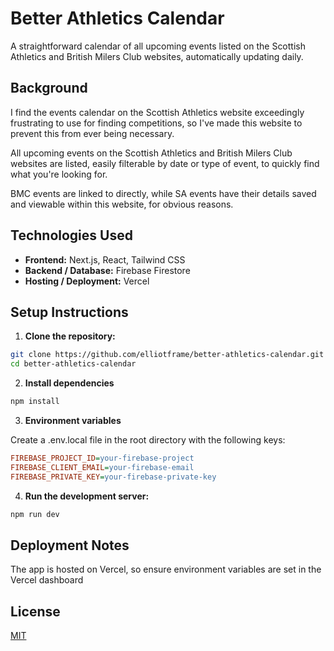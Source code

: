 # Better Athletics Calendar

A straightforward calendar of all upcoming events listed on the Scottish Athletics and British Milers Club websites, automatically updating daily.

## Background

I find the events calendar on the Scottish Athletics website exceedingly frustrating to use for finding competitions, so I've made this website to prevent this from ever being necessary.

All upcoming events on the Scottish Athletics and British Milers Club websites are listed, easily filterable by date or type of event, to quickly find what you're looking for.

BMC events are linked to directly, while SA events have their details saved and viewable within this website, for obvious reasons.



## Technologies Used

- **Frontend:** Next.js, React, Tailwind CSS  
- **Backend / Database:** Firebase Firestore  
- **Hosting / Deployment:** Vercel  

## Setup Instructions

1. **Clone the repository:**  
```bash
git clone https://github.com/elliotframe/better-athletics-calendar.git
cd better-athletics-calendar
```

2. **Install dependencies**
```bash
npm install
```

3. **Environment variables**

Create a .env.local file in the root directory with the following keys:
```ini
FIREBASE_PROJECT_ID=your-firebase-project
FIREBASE_CLIENT_EMAIL=your-firebase-email
FIREBASE_PRIVATE_KEY=your-firebase-private-key
```
4. **Run the development server:**
```bash
npm run dev
```




## Deployment Notes

The app is hosted on Vercel, so ensure environment variables are set in the Vercel dashboard

## License

[MIT](https://choosealicense.com/licenses/mit/)
